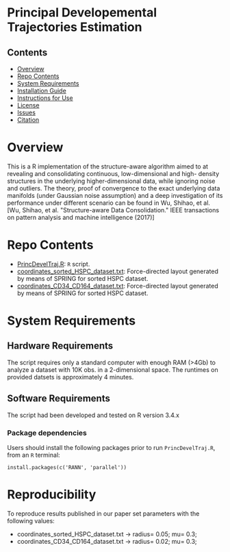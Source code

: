 # Principal Developemental Trajectories Estimation

## Contents

- [Overview](#overview)
- [Repo Contents](#repo-contents)
- [System Requirements](#system-requirements)
- [Installation Guide](#installation-guide)
- [Instructions for Use](#instructions-for-use)
- [License](./LICENSE)
- [Issues](https://github.com/BiascoLab/PrincipalDevelopementalTrajectories/issues)
- [Citation](#citation)
# Overview

This is a R implementation of the  structure-aware algorithm aimed to at revealing and consolidating continuous, low-dimensional and high- density structures in the underlying higher-dimensional data, while ignoring noise and outliers. The theory, proof of convergence to the exact underlying data manifolds (under Gaussian noise assumption) and a deep investigation of its performance under different scenario can be found in Wu, Shihao, et al. [Wu, Shihao, et al. "Structure-aware Data Consolidation." IEEE transactions on pattern analysis and machine intelligence (2017)]
# Repo Contents

- [PrincDevelTraj.R](./PrincDevelTraj.R): `R` script.
- [coordinates_sorted_HSPC_dataset.txt](./coordinates_sorted_HSPC_dataset.txt): Force-directed layout generated by means of SPRING for sorted HSPC dataset.
- [coordinates_CD34_CD164_dataset.txt](./coordinates_CD34_CD164_dataset.txt): Force-directed layout generated by means of SPRING for sorted HSPC dataset.

# System Requirements

## Hardware Requirements

The script requires only a standard computer with enough RAM (>4Gb) to analyze a dataset with 10K obs. in a 2-dimensional space.
The runtimes on provided datsets is approximately 4 minutes.

## Software Requirements
The script had been developed and tested on R version 3.4.x
### Package dependencies

Users should install the following packages prior to run  `PrincDevelTraj.R`, from an `R` terminal:

```
install.packages(c('RANN', 'parallel'))
```

# Reproducibility

To reproduce results published in our paper set parameters with the following values:
- coordinates_sorted_HSPC_dataset.txt -> radius= 0.05; mu= 0.3; 
- coordinates_CD34_CD164_dataset.txt -> radius= 0.02; mu= 0.3; 

